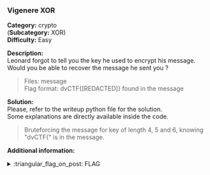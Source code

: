 ### Vigenere XOR
**Category:** crypto  
(**Subcategory:** XOR)  
**Difficulty:** Easy  
  
**Description:**  
Leonard forgot to tell you the key he used to encrypt his message.  
Would you be able to recover the message he sent you ?  

> Files: message  
> Flag format: dvCTF{[REDACTED]} found in the message  

**Solution:**  
Please, refer to the writeup python file for the solution.  
Some explanations are directly available inside the code.  

> Bruteforcing the message for key of length 4, 5 and 6, knowing "dvCTF{" is in the message.  
  
**Additional information:**  

<details>
  <summary>:triangular_flag_on_post: FLAG</summary>

  ```
  dvCTF{80R3D_K3Y_15_K3Y_MY_FR13ND}
  ```
</details>